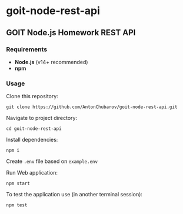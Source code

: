 # goit-node-rest-api

## GOIT Node.js Homework REST API

### Requirements
- **Node.js** (v14+ recommended)
- **npm**

### Usage

Clone this repository:

```shell
git clone https://github.com/AntonChubarov/goit-node-rest-api.git
```

Navigate to project directory:

```shell
cd goit-node-rest-api
```

Install dependencies:
```shell
npm i
```

Create `.env` file based on `example.env`

Run Web application:
```shell
npm start
```

To test the application use (in another terminal session):
```shell
npm test
```
